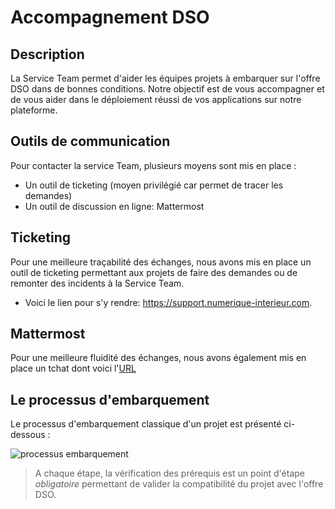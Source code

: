 # Accompagnement DSO

## Description
La Service Team permet d'aider les équipes projets à embarquer sur l'offre DSO dans de bonnes conditions. Notre objectif est de vous accompagner et de vous aider dans le déploiement réussi de vos applications sur notre plateforme.

## Outils de communication

Pour contacter la service Team, plusieurs moyens sont mis en place :
 - Un outil de ticketing (moyen privilégié car permet de tracer les demandes)
 - Un outil de discussion en ligne: Mattermost

## Ticketing

Pour une meilleure traçabilité des échanges, nous avons mis en place un outil de ticketing permettant aux projets de faire des demandes ou de remonter des incidents à la Service Team.

- Voici le lien pour s'y rendre: https://support.numerique-interieur.com.

## Mattermost

Pour une meilleure fluidité des échanges, nous avons également mis en place un tchat dont voici l'[URL](https://mattermost.fabrique-numerique.fr/)

## Le processus d'embarquement

Le processus d'embarquement classique d'un projet est présenté ci-dessous :

![processus embarquement](/img/processus_embarquement.png)

> A chaque étape, la vérification des prérequis est un point d'étape *obligatoire* permettant de valider la compatibilité du projet avec l'offre DSO.
